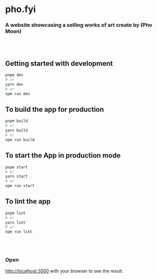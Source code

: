 # pho.fyi

### A website showcasing a selling works of art create by (Pho Moon)

<br/>
<br/>

## Getting started with development

```bash
pnpm dev
# or
yarn dev
# or
npm run dev
```

## To build the app for production

```bash
pnpm build
# or
yarn build
# or
npm run build
```

## To start the App in production mode

```bash
pnpm start
# or
yarn start
# or
npm run start
```

## To lint the app

```bash
pnpm lint
# or
yarn lint
# or
npm run lint
```

<br/>
<br/>

### Open

[http://localhost:3000](http://localhost:3000) with your browser to see the result.
